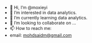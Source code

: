 - 👋 Hi, I’m @moxieyi
- 👀 I’m interested in data analytics.
- 🌱 I’m currently learning data analytics.
- 💞️ I’m looking to collaborate on ...
- 📫 How to reach me:
- email: mohdsaidm@gmail.com
<!---
moxieyi/moxieyi is a ✨ special ✨ repository because its `README.md` (this file) appears on your GitHub profile.
You can click the Preview link to take a look at your changes.
--->
